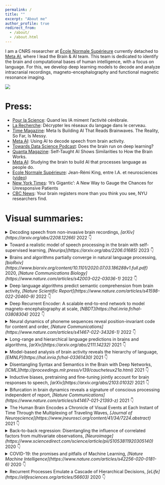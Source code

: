 ```yaml
---
permalink: /
title: ""
excerpt: "About me"
author_profile: true
redirect_from:
  - /about/
  - /about.html
---
```



I am a CNRS researcher at [École Normale Supérieure](https://lsp.dec.ens.fr/fr) currently detached to [Meta AI](https://ai.facebook.com/), where I lead the Brain & AI team.
This team is dedicated to identify the brain and computational bases of human intelligence, with a focus on language.
For this, we develop deep learning models to decode and analyze intracranial recordings, magneto-encephalography and functional magnetic resonance imaging.

<a href='https://twitter.com/JeanRemiKing/status/1533720262344073218'>
<img src="/images/millet.gif" />
</a>

Press:
====
- [Pour la Science](https://www.pourlascience.fr/sd/informatique/quand-les-ia-miment-l-activite-cerebrale-24554.php): Quand les IA miment l’activité cérébrale.
- [La Recherche](https://www.larecherche.fr/decrypter-les-reseaux-du-langage-dans-le-cerveau): Décrypter les réseaux du langage dans le cerveau.
- [Time Magazine](https://time.com/6210261/meta-ai-brains-speech/): Meta Is Building AI That Reads Brainwaves. The Reality, So Far, Is Messy.
- [Meta AI](https://ai.facebook.com/blog/ai-speech-brain-activity/): Using AI to decode speech from brain activity.
- [Towards Data Science Podcast](https://towardsdatascience.com/does-the-brain-run-on-deep-learning-3fbaf20e9d12): Does the brain run on deep learning?
- [Quanta Magazine](https://www.quantamagazine.org/self-taught-ai-shows-similarities-to-how-the-brain-works-20220811/): Self-Taught AI Shows Similarities to How the Brain Works.
- [Meta AI](https://ai.facebook.com/blog/studying-the-brain-to-build-ai-that-processes-language-as-people-do/): Studying the brain to build AI that processes language as people do.
- [Ecole Normale Supérieure](https://www.ens.psl.eu/actualites/jean-remi-king-entre-ia-et-neurosciences): Jean-Rémi King, entre I.A. et neurosciences ([video](https://www.youtube.com/watch?v=KH2vUuU6bWo))
- [New York Times](https://www.nytimes.com/2019/06/26/health/brain-injury-eeg-consciousness.html): ‘It’s Gigantic’: A New Way to Gauge the Chances for Unresponsive Patients
- [CBC News](https://www.cbc.ca/news/science/brain-subliminal-images-1.3879282): Your brain registers more than you think you see, NYU researchers find.


Visual summaries:
====

<details markdown=block>
<summary markdown=span>
Decoding speech from non-invasive brain recordings,
<i>[arXiv](https://arxiv.org/abs/2208.12266)</i> 2022 👇
</summary>
By [Défossez](https://ai.honu.io/), [Caucheteux](https://charlottecaucheteux.github.io/), Kabeli, Rapin & [King](https://kingjr.github.io/)
<blockquote class="twitter-tweet"><p lang="en" dir="ltr">“Decoding speech from non-invasive brain recordings”,<br><br>Our latest study (on 169 participants!), by <a href="https://twitter.com/honualx?ref_src=twsrc%5Etfw">@honualx</a> and our wonderful team <a href="https://twitter.com/MetaAI?ref_src=twsrc%5Etfw">@MetaAI</a><br><br>- paper: <a href="https://t.co/QiB7Io8af8">https://t.co/QiB7Io8af8</a><br>- blog: <a href="https://t.co/H2W4prbbuD">https://t.co/H2W4prbbuD</a><br>- illustrated summary: below👇 <a href="https://t.co/39eMnJ4IDv">pic.twitter.com/39eMnJ4IDv</a></p>&mdash; Jean-Rémi King (@JeanRemiKing) <a href="https://twitter.com/JeanRemiKing/status/1564964019965927424?ref_src=twsrc%5Etfw">August 31, 2022</a></blockquote> <script async src="https://platform.twitter.com/widgets.js" charset="utf-8"></script>
</details>


<details markdown=block>
<summary markdown=span>Toward a realistic model of speech processing in the brain with self-supervised learning,
<i>[Neurips](https://arxiv.org/abs/2206.01685)</i> 2023 👇
</summary>
By [Millet](https://jamju.github.io/)\*, [Caucheteux](https://charlottecaucheteux.github.io/)\*, Orhan, [Boubenec](https://lsp.dec.ens.fr/en/member/616/yves-boubenec), [Gramfort](https://alexandre.gramfort.net/), [Dunbar](http://individual.utoronto.ca/ewan_dunbar/), [Pallier](https://www.pallier.org/) & [King](https://kingjr.github.io/)
<blockquote class="twitter-tweet" data-lang="en"><p lang="en" dir="ltr">🔥Preprint out: <br><br>`Toward a realistic model of speech processing in the brain with self-supervised learning’:<a href="https://t.co/rJH6t6H6sm">https://t.co/rJH6t6H6sm</a><br><br>by J. [Millet](https://jamju.github.io/)*, <a href="https://twitter.com/c_caucheteux?ref_src=twsrc%5Etfw">@c_caucheteux</a>* and our wonderful team:<br><br>The 3 main results summarized below 👇 <a href="https://t.co/mdrJpbrb3M">pic.twitter.com/mdrJpbrb3M</a></p>&mdash; Jean-Rémi King (@JeanRemiKing) <a href="https://twitter.com/JeanRemiKing/status/1533720262344073218?ref_src=twsrc%5Etfw">June 6, 2022</a></blockquote> <script async src="https://platform.twitter.com/widgets.js" charset="utf-8"></script>
</details>


<details markdown=block>
<summary markdown=span>
Brains and algorithms partially converge in natural language processing,
<i>[bioRxiv](https://www.biorxiv.org/content/10.1101/2020.07.03.186288v1.full.pdf)</i> 2020,
<i>[Nature Communications Biology](https://www.nature.com/articles/s42003-022-03036-1)</i> 2022 👇
</summary>
By [Caucheteux](https://charlottecaucheteux.github.io/) & [King](https://kingjr.github.io/)
<blockquote class="twitter-tweet" data-dnt="true"><p lang="en" dir="ltr">🎉Paper out: ‘Brains and algorithms partially converge in natural language processing’<br> <br>by <a href="https://twitter.com/c_caucheteux?ref_src=twsrc%5Etfw">@c_caucheteux</a>, and now freely available at Nature <a href="https://twitter.com/CommsBio?ref_src=twsrc%5Etfw">@CommsBio</a>:<a href="https://t.co/MpenOUaKwS">https://t.co/MpenOUaKwS</a><br> <br>The summary thread below 👇 <a href="https://t.co/gMruZgGIOv">pic.twitter.com/gMruZgGIOv</a></p>&mdash; Jean-Rémi King (@JeanRemiKing) <a href="https://twitter.com/JeanRemiKing/status/1496425017474695169?ref_src=twsrc%5Etfw">February 23, 2022</a></blockquote> <script async src="https://platform.twitter.com/widgets.js" charset="utf-8"></script>
</details>



<details markdown=block>
<summary markdown=span>
Deep language algorithms predict semantic comprehension from brain activity,
<i>[Nature Scientific Report](https://www.nature.com/articles/s41598-022-20460-9)</i> 2022 👇
</summary>
By [Caucheteux](https://charlottecaucheteux.github.io/), [Gramfort](https://alexandre.gramfort.net/) & [King](https://kingjr.github.io/)
<blockquote class="twitter-tweet"><p lang="en" dir="ltr">Our latest paper is out: <br><br>GPT-2’s activations predict the degree of semantic comprehension in the human brain, by <a href="https://twitter.com/c_caucheteux?ref_src=twsrc%5Etfw">@c_caucheteux</a>, <a href="https://twitter.com/agramfort?ref_src=twsrc%5Etfw">@agramfort</a> &amp; <a href="https://twitter.com/JeanRemiKing?ref_src=twsrc%5Etfw">@JeanRemiKing</a><a href="https://t.co/Xjc8IaXT64">https://t.co/Xjc8IaXT64</a><br> <br>The summary thread below 👇 <br>1/8 <a href="https://t.co/GF39doySMu">pic.twitter.com/GF39doySMu</a></p>&mdash; Jean-Rémi King (@JeanRemiKing) <a href="https://twitter.com/JeanRemiKing/status/1402611813032857612?ref_src=twsrc%5Etfw">June 9, 2021</a></blockquote> <script async src="https://platform.twitter.com/widgets.js" charset="utf-8"></script>
</details>


<details markdown=block>
<summary markdown=span>
Deep Recurrent Encoder: A scalable end-to-end network to model magneto-encephalography at scale,
<i>[NBDT](https://hal.inria.fr/hal-03808304)</i> 2022 👇
</summary>
By [Chehab](https://l-omar-chehab.github.io/)\*, [Défossez](https://ai.honu.io/)\*, [Loiseau](https://loiseaujc.github.io/), [Gramfort](https://alexandre.gramfort.net/) & [King](https://kingjr.github.io/)
<blockquote class="twitter-tweet" data-lang="en" data-theme="light"><p lang="en" dir="ltr">Deep learning improves the analysis of time-resolved brain signals by ... 3️⃣ folds!<br> <br>Check out our latest paper by <a href="https://twitter.com/lomarchehab?ref_src=twsrc%5Etfw">@lomarchehab</a>*, <a href="https://twitter.com/honualx?ref_src=twsrc%5Etfw">@honualx</a>*, <a href="https://twitter.com/loiseau_jc?ref_src=twsrc%5Etfw">@loiseau_jc</a>, and <a href="https://twitter.com/agramfort?ref_src=twsrc%5Etfw">@agramfort</a>:<br> <a href="https://t.co/QxTxoySnBs">https://t.co/QxTxoySnBs</a><br> <br>Below is the summary thread 👇 <a href="https://t.co/h1WcoGm7UD">pic.twitter.com/h1WcoGm7UD</a></p>&mdash; Jean-Rémi King (@JeanRemiKing) <a href="https://twitter.com/JeanRemiKing/status/1379775034579947520?ref_src=twsrc%5Etfw">April 7, 2021</a></blockquote> <script async src="https://platform.twitter.com/widgets.js" charset="utf-8"></script></details>


<details markdown=block>
<summary markdown=span>
Neural dynamics of phoneme sequences reveal position-invariant code for content and order,
<i>[Nature Communications](https://www.nature.com/articles/s41467-022-34326-1)</i> 2022 👇
</summary>
By [Gwilliams](https://lauragwilliams.github.io/), [King](https://kingjr.github.io/), [Marantz](https://wp.nyu.edu/morphlab/alec-marantz/) & [Poeppel](https://as.nyu.edu/faculty/david-poeppel.html)
<blockquote class="twitter-tweet"><p lang="en" dir="ltr">our new paper &quot;Neural dynamics of phoneme sequencing&quot; is now on bioRxiv!<a href="https://t.co/jeTipPTXuf">https://t.co/jeTipPTXuf</a><br><br>conducted with dream-team <a href="https://twitter.com/JeanRemiKing?ref_src=twsrc%5Etfw">@JeanRemiKing</a> <a href="https://twitter.com/AlecMarantz?ref_src=twsrc%5Etfw">@AlecMarantz</a> <a href="https://twitter.com/davidpoeppel?ref_src=twsrc%5Etfw">@davidpoeppel</a>, we use MEG to study how phonemes are processed in continuous naturalistic speech<br><br>short summary in thread below:<br>1/8 <a href="https://t.co/yT5bN2PfHw">pic.twitter.com/yT5bN2PfHw</a></p>&mdash; Laura Gwilliams (@GwilliamsL) <a href="https://twitter.com/GwilliamsL/status/1247216879992782848?ref_src=twsrc%5Etfw">April 6, 2020</a></blockquote> <script async src="https://platform.twitter.com/widgets.js" charset="utf-8"></script>
</details>


<details markdown=block>
<summary markdown=span>
Long-range and hierarchical language predictions in brains and algorithms,
<i>[arXiv](https://arxiv.org/abs/2111.14232)</i> 2021 👇
</summary>
By [Caucheteux](https://charlottecaucheteux.github.io/), [Gramfort](https://alexandre.gramfort.net/) & [King](https://kingjr.github.io/)

<blockquote class="twitter-tweet"><p lang="en" dir="ltr">‘Long-range and hierarchical language predictions in brains and algorithms’<br> <br>Check-out our latest paper <a href="https://t.co/rwfVCVLRWA">https://t.co/rwfVCVLRWA</a> by <a href="https://twitter.com/c_caucheteux?ref_src=twsrc%5Etfw">@c_caucheteux</a> <a href="https://twitter.com/agramfort?ref_src=twsrc%5Etfw">@agramfort</a> <a href="https://twitter.com/JeanRemiKing?ref_src=twsrc%5Etfw">@JeanRemiKing</a><br> <br>tl;dr: Unlike deep language models, the brain makes long-range &amp; hierarchical predictions<br> <br>Thread below👇 <a href="https://t.co/iP0BEYBjip">pic.twitter.com/iP0BEYBjip</a></p>&mdash; Jean-Rémi King (@JeanRemiKing) <a href="https://twitter.com/JeanRemiKing/status/1465716332264103940?ref_src=twsrc%5Etfw">November 30, 2021</a></blockquote> <script async src="https://platform.twitter.com/widgets.js" charset="utf-8"></script>
</details>

<details markdown=block>
<summary markdown=span>
Model-based analysis of brain activity reveals the hierarchy of language,
<i>[EMNLP](https://hal.inria.fr/hal-03361430)</i> 2021 👇
</summary>
By [Caucheteux](https://charlottecaucheteux.github.io/), [Gramfort](https://alexandre.gramfort.net/) & [King](https://kingjr.github.io/)
<blockquote class="twitter-tweet"><p lang="en" dir="ltr">&quot;Model-based analysis of brain activity reveals the hierarchy of language&quot;<br><br>Our EMNLP paper by <a href="https://twitter.com/c_caucheteux?ref_src=twsrc%5Etfw">@c_caucheteux</a> <a href="https://twitter.com/agramfort?ref_src=twsrc%5Etfw">@agramfort</a> &amp; myself is out: <a href="https://t.co/BxvrbZNkPt">https://t.co/BxvrbZNkPt</a><br><br>It shows (w/ emoji-based equations!) how deepnets can efficiently recover the language hierarchy in the<br><br>Summary👇<br>1/7 <a href="https://t.co/3QOcTfsivu">pic.twitter.com/3QOcTfsivu</a></p>&mdash; Jean-Rémi King (@JeanRemiKing) <a href="https://twitter.com/JeanRemiKing/status/1447909791435825159?ref_src=twsrc%5Etfw">October 12, 2021</a></blockquote> <script async src="https://platform.twitter.com/widgets.js" charset="utf-8"></script>
</details>


<details markdown=block>
<summary markdown=span>
Disentangling Syntax and Semantics in the Brain with Deep Networks,
<i>[ICML](http://proceedings.mlr.press/v139/caucheteux21a.html)</i> 2021 👇
</summary>
By [Caucheteux](https://charlottecaucheteux.github.io/), [Gramfort](https://alexandre.gramfort.net/) & [King](https://kingjr.github.io/)
<blockquote class="twitter-tweet"><p lang="en" dir="ltr">&quot;Disentangling Syntax and Semantics in the Brain with Deep Networks&quot;<br><br>Go check out our latest <a href="https://twitter.com/icmlconf?ref_src=twsrc%5Etfw">@icmlconf</a> paper : <a href="https://t.co/4YPK7vJRsJ">https://t.co/4YPK7vJRsJ</a><br>by <a href="https://twitter.com/c_caucheteux?ref_src=twsrc%5Etfw">@c_caucheteux</a>, <a href="https://twitter.com/agramfort?ref_src=twsrc%5Etfw">@agramfort</a> &amp; <a href="https://twitter.com/JeanRemiKing?ref_src=twsrc%5Etfw">@JeanRemiKing</a><br><br>The summary thread below 👇 <a href="https://t.co/v0kxjtBtVP">pic.twitter.com/v0kxjtBtVP</a></p>&mdash; Jean-Rémi King (@JeanRemiKing) <a href="https://twitter.com/JeanRemiKing/status/1418216893182185473?ref_src=twsrc%5Etfw">July 22, 2021</a></blockquote> <script async src="https://platform.twitter.com/widgets.js" charset="utf-8"></script>
</details>


<details markdown=block>
<summary markdown=span>
Inductive biases, pretraining and fine-tuning jointly account for brain responses to speech,
<i>[arXiv](https://arxiv.org/abs/2103.01032)</i> 2021 👇
</summary>
By [Millet](https://jamju.github.io/) & [King](https://kingjr.github.io/)
<blockquote class="twitter-tweet" data-lang="en" data-theme="light"><p lang="en" dir="ltr">Do convolutional networks process speech sounds like our brains does?<br><br>Check out our latest study with Juliette [Millet](https://jamju.github.io/): <a href="https://t.co/dcupYxSxKA">https://t.co/dcupYxSxKA</a><br><br>Here is the summary thread 👇: 1/n <a href="https://t.co/LI6kr8PY9j">pic.twitter.com/LI6kr8PY9j</a></p>&mdash; Jean-Rémi King (@JeanRemiKing) <a href="https://twitter.com/JeanRemiKing/status/1369230423545548807?ref_src=twsrc%5Etfw">March 9, 2021</a></blockquote> <script async src="https://platform.twitter.com/widgets.js" charset="utf-8"></script>
</details>


<details markdown=block>
<summary markdown=span>
Bifurcation in brain dynamics reveals a signature of conscious processing independent of report,
<i>[Nature Communications](https://www.nature.com/articles/s41467-021-21393-z)</i> 2021 👇
</summary>
By [Sergent](https://clairesergent1.wixsite.com/sergentlab/claire-sergent), Corazzol, Labouret, Stockart, Wexler, [King](https://kingjr.github.io/), [Meyniel](https://florentmeyniel.weebly.com/) & [Pressnitzer](http://audition.ens.fr/dp/)
<blockquote class="twitter-tweet" data-lang="en" data-theme="light"><p lang="en" dir="ltr">Most work on the neural basis of consciousness relies on self-report, however <a href="https://twitter.com/MmeJeanserre?ref_src=twsrc%5Etfw">@MmeJeanserre</a>, <a href="https://twitter.com/JeanRemiKing?ref_src=twsrc%5Etfw">@JeanRemiKing</a> et al. suggest bifurcation in EEG brain dynamics may reflect an independent signature of conscious perception <a href="https://twitter.com/Univ_Paris?ref_src=twsrc%5Etfw">@Univ_Paris</a> <a href="https://twitter.com/Cognition_ENS?ref_src=twsrc%5Etfw">@Cognition_ENS</a> <a href="https://twitter.com/mne_python?ref_src=twsrc%5Etfw">@mne_python</a> <a href="https://t.co/nHMPaSVxnU">https://t.co/nHMPaSVxnU</a> <a href="https://t.co/n4TXgh2XNt">pic.twitter.com/n4TXgh2XNt</a></p>&mdash; Nature Communications (@NatureComms) <a href="https://twitter.com/NatureComms/status/1363133556080316417?ref_src=twsrc%5Etfw">February 20, 2021</a></blockquote> <script async src="https://platform.twitter.com/widgets.js" charset="utf-8"></script>
</details>


<details markdown=block>
<summary markdown=span>
The Human Brain Encodes a Chronicle of Visual Events at Each Instant of Time Through the Multiplexing of Traveling Waves,
<i>[Journal of Neuroscience](https://www.jneurosci.org/content/41/34/7224.abstract)</i> 2021 👇
</summary>
By [Wyart](https://sites.google.com/site/valentinwyart/) & [King](https://kingjr.github.io/)

<blockquote class="twitter-tweet"><p lang="en" dir="ltr">&quot;The Human Brain encodes a Chronicle of Visual Events at each Instant of Time&quot;, by <a href="https://twitter.com/valentinwyart?ref_src=twsrc%5Etfw">@valentinwyart</a> and I: the tl;dr thread: <a href="https://t.co/YfLLZ1ZStr">https://t.co/YfLLZ1ZStr</a> <a href="https://t.co/iySGP52al9">pic.twitter.com/iySGP52al9</a></p>&mdash; Jean-Rémi King (@JeanRemiKing) <a href="https://twitter.com/JeanRemiKing/status/1196808278929526786?ref_src=twsrc%5Etfw">November 19, 2019</a></blockquote> <script async src="https://platform.twitter.com/widgets.js" charset="utf-8"></script>
</details>


<details markdown=block>
<summary markdown=span>
Back-to-back regression: Disentangling the influence of correlated factors from multivariate observations,
<i>[Neuroimage](https://www.sciencedirect.com/science/article/pii/S1053811920305140)</i> 2020 👇
</summary>
By [King](https://kingjr.github.io/), Charton, [Lopez-Paz](http://lopezpaz.org/) & Oquab
<blockquote class="twitter-tweet"><p lang="en" dir="ltr">Back-to-back regression: Disentangling the influence of correlated factors from multivariate observations.<br><br>Our latest paper with <a href="https://twitter.com/f_charton?ref_src=twsrc%5Etfw">@f_charton</a>, David Lopez Paz &amp; Maxime Oquab at <a href="https://twitter.com/facebookai?ref_src=twsrc%5Etfw">@facebookai</a> is now freely available at Neuroimage: <a href="https://t.co/2hBgODEeAw">https://t.co/2hBgODEeAw</a><br><br>Here&#39;s the summary thread ⤵️ <a href="https://t.co/i1ZLF2dZ5e">pic.twitter.com/i1ZLF2dZ5e</a></p>&mdash; Jean-Rémi King (@JeanRemiKing) <a href="https://twitter.com/JeanRemiKing/status/1281164558141403137?ref_src=twsrc%5Etfw">July 9, 2020</a></blockquote> <script async src="https://platform.twitter.com/widgets.js" charset="utf-8"></script>
</details>


<details markdown=block>
<summary markdown=span>
COVID-19: the promises and pitfalls of Machine Learning,
<i>[Nature Machine Intelligence](https://www.nature.com/articles/s42256-020-0181-6)</i> 2020 👇
</summary>
By Peiffer-Smadja, Maatoug, Lescure, D’Ortenzio, [Pineau](https://www.cs.mcgill.ca/~jpineau/) & [King](https://kingjr.github.io/)
<blockquote class="twitter-tweet" data-theme="light"><br><br>&quot;<a href="https://twitter.com/hashtag/MachineLearning?src=hash&amp;ref_src=twsrc%5Etfw">#MachineLearning</a> for <a href="https://twitter.com/hashtag/COVID%E3%83%BC19?src=hash&amp;ref_src=twsrc%5Etfw">#COVIDー19</a> needs global collaboration and data-sharing&quot;<br><br>👉<a href="https://t.co/ouY7MYX59p">https://t.co/ouY7MYX59p</a><br><br> <a href="https://twitter.com/hashtag/ArtificialIntelligence?src=hash&amp;ref_src=twsrc%5Etfw">#ArtificialIntelligence</a> <a href="https://twitter.com/hashtag/SARSCoV2?src=hash&amp;ref_src=twsrc%5Etfw">#SARSCoV2</a> <a href="https://t.co/lZsZh8Hqvm">pic.twitter.com/lZsZh8Hqvm</a></p>&mdash; Nathan Peiffer-Smadja (@nathanpsmad) <a href="https://twitter.com/nathanpsmad/status/1263862383308689409?ref_src=twsrc%5Etfw">May 22, 2020</a></blockquote> <script async src="https://platform.twitter.com/widgets.js" charset="utf-8"></script></details>



<details markdown=block>
<summary markdown=span>
Recurrent Processes Emulate a Cascade of Hierarchical Decisions,
<i>[eLife](https://elifesciences.org/articles/56603)</i> 2020 👇
</summary>
By [Gwilliams](https://lauragwilliams.github.io/) & [King](https://kingjr.github.io/)

<blockquote class="twitter-tweet"><p lang="en" dir="ltr">0/9: &quot;Recurrent Processes Emulate a Cascade of Hierarchical Decisions&quot;, by <a href="https://twitter.com/GwilliamsL?ref_src=twsrc%5Etfw">@GwilliamsL</a> and I, the tl;dr thread:</p>&mdash; Jean-Rémi King (@JeanRemiKing) <a href="https://twitter.com/JeanRemiKing/status/1195380469031792641?ref_src=twsrc%5Etfw">November 15, 2019</a></blockquote> <script async src="https://platform.twitter.com/widgets.js" charset="utf-8"></script>
<blockquote class="twitter-tweet" data-conversation="none"><p lang="en" dir="ltr">3/9 Their average brain response confirm a fast feedforward recruitment of their visual hierarchies <a href="https://t.co/Y39WYwJ2Yx">pic.twitter.com/Y39WYwJ2Yx</a></p>&mdash; Jean-Rémi King (@JeanRemiKing) <a href="https://twitter.com/JeanRemiKing/status/1195380648560615425?ref_src=twsrc%5Etfw">November 15, 2019</a></blockquote> <script async src="https://platform.twitter.com/widgets.js" charset="utf-8"></script>
</details>
